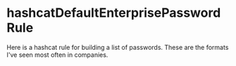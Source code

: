 # hashcatDefaultEnterprisePasswordRule
Here is a hashcat rule for building a list of passwords. These are the formats I've seen most often in companies.
